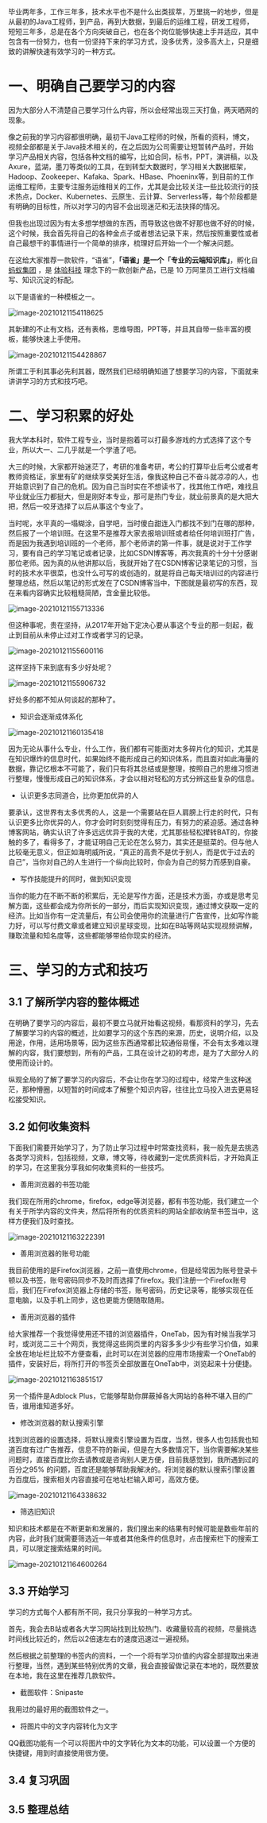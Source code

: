 毕业两年多，工作三年多，技术水平也不是什么出类拔萃，万里挑一的地步，但是从最初的Java工程师，到产品，再到大数据，到最后的运维工程，研发工程师，短短三年多，总是在各个方向突破自己，也在各个岗位能够快速上手并适应，其中包含有一份努力，也有一份坚持下来的学习方式，没多优秀，没多高大上，只是细致的讲解快速有效学习的一种方式。



# 一、明确自己要学习的内容

因为大部分人不清楚自己要学习什么内容，所以会经常出现三天打鱼，两天晒网的现象。

像之前我的学习内容都很明确，最初干Java工程师的时候，所看的资料，博文，视频全部都是关于Java技术相关的，在之后因为公司需要让短暂转产品时，开始学习产品相关内容，包括各种文档的编写，比如合同，标书，PPT，演讲稿，以及Axure，蓝湖，墨刀等类似的工具，在到转型大数据时，学习相关大数据框架，Hadoop、Zookeeper、Kafaka、Spark、HBase、Phoeninx等，到目前的工作运维工程师，主要专注服务运维相关的工作，尤其是会比较关注一些比较流行的技术热点，Docker、Kubernetes、云原生、云计算、Serverless等，每个阶段都是有明确的目标性，所以对学习的内容不会出现迷茫和无法抉择的情况。



但我也出现过因为有太多想学想做的东西，而导致这也做不好那也做不好的时候，这个时候，我会首先将自己的各种金点子或者想法记录下来，然后按照重要性或者自己最想干的事情进行一个简单的排序，梳理好后开始一个一个解决问题。



在这给大家推荐一款软件，“语雀”，**「语雀」**是一个**「专业的云端知识库」**，孵化自 [蚂蚁集团](https://www.antgroup.com/) ，是 [体验科技](https://www.yuque.com/yubo/explore/tcaywl?deer_tracert_token=cc478126-c93a-459b-a448-dd41de67f2d4) 理念下的一款创新产品，已是 10 万阿里员工进行文档编写、知识沉淀的标配。



以下是语雀的一种模板之一。

![image-20210121154118625](http://lovebetterworld.com/image-20210121154118625.png)



其新建的不止有文档，还有表格，思维导图，PPT等，并且其自带一些丰富的模板，能够快速上手使用。

![image-20210121154428867](http://lovebetterworld.com/image-20210121154428867.png)



所谓工于利其事必先利其器，既然我们已经明确知道了想要学习的内容，下面就来讲讲学习的方式和技巧吧。



# 二、学习积累的好处

我大学本科时，软件工程专业，当时是抱着可以打最多游戏的方式选择了这个专业，所以大一、二几乎就是一个学渣了吧。

大三的时候，大家都开始迷茫了，考研的准备考研，考公的打算毕业后考公或者考教师资格证，家里有矿的继续享受美好生活，像我这种自己不奋斗就凉凉的人，也开始意识到了自己的危机。因为自己当时实在不想读书了，找其他工作吧，难找且毕业就业压力都挺大，但是刚好本专业，那可是热门专业，就业前景真的是大把大把，然后一咬牙选择了以后从事这个专业了。

当时呢，水平真的一塌糊涂，自学吧，当时傻白甜连入门都找不到门在哪的那种，然后报了一个培训班。在这里不是推荐大家去报培训班或者给任何培训班打广告，而是因为我遇到培训班的一个老师，那个老师讲的第一件事，就是说对于工作学习，要有自己的学习笔记或者记录，比如CSDN博客等，再次我真的十分十分感谢那位老师。因为真的从他讲那以后，我就开始了在CSDN博客记录笔记的习惯，当时的技术水平很菜，也没什么可写的或创造的，就是将自己每天培训过的内容进行整理总结，然后以笔记的形式发在了CSDN博客当中，下图就是最初写的东西，现在来看内容确实比较粗糙简陋，含金量比较低。

![image-20210121155713336](http://lovebetterworld.com/image-20210121155713336.png)

但这种事呢，贵在坚持，从2017年开始下定决心要从事这个专业的那一刻起，截止到目前从未停止过对工作或者学习的记录。

![image-20210121155600116](http://lovebetterworld.com/image-20210121155600116.png)



这样坚持下来到底有多少好处呢？

![image-20210121155906732](http://lovebetterworld.com/image-20210121155906732.png)



好处多的都不知从何谈起的那种了。

- 知识会逐渐成体系化

![image-20210121160135418](http://lovebetterworld.com/image-20210121160135418.png)

因为无论从事什么专业，什么工作，我们都有可能面对太多碎片化的知识，尤其是在知识爆炸的信息时代，如果始终不能形成自己的知识体系，而且面对如此海量的数据，靠记忆根本不可能了，我们只有将其总结或是整理，按照自己的思维习惯进行整理，慢慢形成自己的知识体系，才会以相对轻松的方式分辨这些复杂的信息。

- 认识更多志同道合，比你更加优异的人

要承认，这世界有太多优秀的人，这是一个需要站在巨人肩膀上行走的时代，只有认识更多比你优异的人，你才会时时刻刻觉得有压力，有努力的紧迫感。通过各种博客网站，确实认识了许多远远优异于我的大佬，尤其那些轻松撵转BAT的，你接触的多了，看得多了，才能证明自己无论在怎么努力，其实还是挺菜的。但与他人比较毫无意义，但正如海明威所说，“真正的高贵不是优于别人，而是优于过去的自己”，当你对自己的人生进行一个纵向比较时，你会为自己的努力而感到自豪。

- 写作技能提升的同时，做到知识变现

当你的能力在不断不断的积累后，无论是写作方面，还是技术方面，亦或是思考见解方面，这些都会成为你所长的一部分，而后实现知识变现，通过博文获取一定的经济。比如当你有一定流量后，有公司会使用你的流量进行广告宣传，比如写作能力好，可以写付费文章或者建立知识星球变现，比如在B站等网站实现视频讲解，赚取流量和知名度等，这些都能够带给你现实的经济。





# 三、学习的方式和技巧

## 3.1 了解所学内容的整体概述

在明确了要学习的内容后，最初不要立马就开始看这视频，看那资料的学习，先去了解要学习的内容的概述，比如要学习的这个东西的来源，历史，说明介绍，以及用途，作用，适用场景等，因为这些东西通常都比较通俗易懂，不会有太多难以理解的内容，我们要想到，所有的产品，工具在设计之初的考虑，是为了大部分人的使用而设计的。

纵观全局的了解了要学习的内容后，不会让你在学习的过程中，经常产生这种迷茫，那种懵圈，以短暂的时间成本了解整个知识内容，往往比立马投入进去更易轻松接受知识。

## 3.2 如何收集资料

下面我们需要开始学习了，为了防止学习过程中时常查找资料，我一般先是去挑选各类学习资料，包括视频，文章，博文等，待收藏到一定优质资料后，才开始真正的学习，在这里我分享我如何收集资料的一些技巧。

- 善用浏览器的书签功能

我们现在所用的chrome，firefox，edge等浏览器，都有书签功能，我们建立一个有关于所学内容的文件夹，然后将所有的优质资料的网站全部收纳至书签当中，这样方便我们及时查找。

![image-20210121163222391](http://lovebetterworld.com/image-20210121163222391.png)

- 善用浏览器的账号功能

我目前使用的是Firefox浏览器，之前一直使用chrome，但是经常因为账号登录卡顿以及书签，账号密码同步不及时而选择了firefox。我们注册一个Firefox账号后，我们在Firefox浏览器上存储的书签，账号密码，历史记录等，能够实现在任意电脑，以及手机上同步，这也更能方便随取随用。

- 善用浏览器的插件

给大家推荐一个我觉得使用还不错的浏览器插件，OneTab，因为有时候当我学习时，或浏览二三十个网页，我觉得这些网页里的内容多多少少有些学习价值，如果全放在地址栏比较不方便查看，此时可以在浏览器的应用市场搜索一个OneTab的插件，安装好后，将所打开的书签页全部放置在OneTab中，浏览起来十分便捷。

![image-20210121163851517](http://lovebetterworld.com/image-20210121163851517.png)

另一个插件是Adblock Plus，它能够帮助你屏蔽掉各大网站的各种不堪入目的广告，谁用谁知道多好。



- 修改浏览器的默认搜索引擎

找到浏览器的设置选择，将默认搜索引擎设置为百度，当然，很多人也包括我也知道百度有过广告推荐，信息不符的新闻，但是在大多数情况下，当你需要解决某些问题时，直接百度比你去请教或是咨询别人更方便，目前我感觉到，我所遇到过的百分之95% 的问题，百度还是能够帮助我解决的。将浏览器的默认搜索引擎设置为百度后，搜索相关内容直接可在地址栏输入即可，高效方便。

![image-20210121164338632](http://lovebetterworld.com/image-20210121164338632.png)

- 筛选旧知识

知识和技术都是在不断更新和发展的，我们搜出来的结果有时候可能是数些年前的内容，此时我们就需要筛选近一年或者其他条件的信息时，点击搜索栏下的搜索工具，可以限定搜索结果的时间。

![image-20210121164600264](http://lovebetterworld.com/image-20210121164600264.png)

## 3.3 开始学习

学习的方式每个人都有所不同，我只分享我的一种学习方式。

首先，我会去B站或者各大学习网站找到比较热门、收藏量较高的视频，尽量挑选时间线比较近的，然后以2倍速左右的速度迅速过一遍视频。

然后根据之前整理的书签内的资料，一个一个将有学习价值的内容全部提取出来进行整理，当然，遇到某些特别优秀的文章，我会直接留做记录在本地的，既然要放在本地，我在这里在推荐几款软件。

- 截图软件：Snipaste

我用过的最好用的截图软件之一。

- 将图片中的文字内容转化为文字

QQ截图功能有一个可以将图片中的文字转化为文本的功能，可以设置一个方便的快捷键，用到时直接使用很方便。



## 3.4 复习巩固





## 3.5 整理总结

